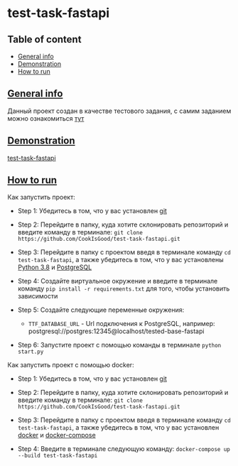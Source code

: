 # test-task-fastapi
## Table of content
- [General info](https://github.com/CookIsGood/test-task-fastapi#generalinfo)
- [Demonstration](https://github.com/CookIsGood/test-task-fastapi#demonstration)
- [How to run](https://github.com/CookIsGood/test-task-fastapi#howtorun)
## [General info](https://github.com/CookIsGood/test-task-fastapi#generalinfo)
Данный проект создан в качестве тестового задания, с самим заданием можно ознакомиться [тут](https://disk.yandex.ru/d/VrqJcKmbPajQcg)

## [Demonstration](https://github.com/CookIsGood/test-task-fastapi#demonstration)
[test-task-fastapi](https://test-task-fastapi.herokuapp.com/)

## [How to run](https://github.com/CookIsGood/test-task-fastapi#howtorun)
Как запустить проект:
- Step 1: Убедитесь в том, что у вас установлен [git](https://git-scm.com/book/en/v2/Getting-Started-Installing-Git)

- Step 2: Перейдите в папку, куда хотите склонировать репозиторий и введите команду в терминале: `git clone https://github.com/CookIsGood/test-task-fastapi.git`

- Step 3: Перейдите в папку с проектом введя в терминале команду `cd test-task-fastapi`, а также убедитесь в том, что у вас установлены [Python 3.8](https://www.python.org/downloads/) и [PostgreSQL](https://www.postgresql.org/download/)

- Step 4: Создайте виртуальное окружение и введите в терминале команду `pip install -r requirements.txt` для того, чтобы установить зависимости

- Step 5: Создайте следующие переменные окружения:
	- `TTF_DATABASE_URL` - Url подключения к PostgreSQL, например: postgresql://postgres:12345@localhost/tested-base-fastapi

- Step 6: Запустите проект с помощью команды в терминале `python start.py`
	
Как запустить проект с помощью docker:
- Step 1: Убедитесь в том, что у вас установлен [git](https://git-scm.com/book/en/v2/Getting-Started-Installing-Git)

- Step 2: Перейдите в папку, куда хотите склонировать репозиторий и введите команду в терминале: `git clone https://github.com/CookIsGood/test-task-fastapi.git`

- Step 3: Перейдите в папку с проектом введя в терминале команду `cd test-task-fastapi`, а также убедитесь в том, что у вас установлен [docker](https://docs.docker.com/engine/install/) и [docker-compose](https://docs.docker.com/compose/install/)

- Step 4: Введите в терминале следующую команду: `docker-compose up --build test-task-fastapi`